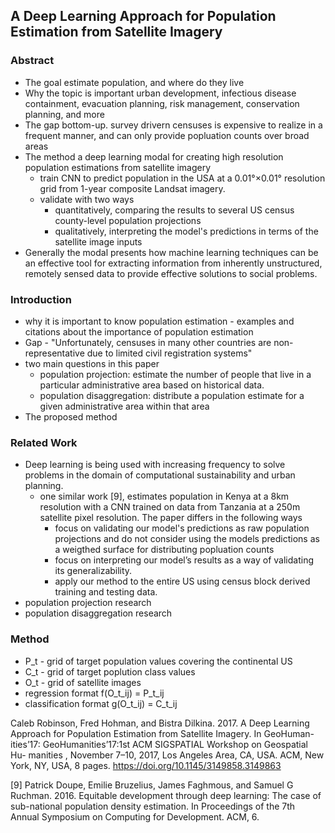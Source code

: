 ## A Deep Learning Approach for Population Estimation from Satellite Imagery
### Abstract
* The goal
  estimate population, and where do they live 
* Why the topic is important
  urban development, infectious disease containment, evacuation planning, risk management, conservation planning, and more
* The gap
  bottom-up. survey drivern censuses is expensive to realize in a frequent manner, and can only provide popluation counts over broad areas
* The method
  a deep learning modal for creating high resolution population estimations from satellite imagery 
  * train CNN to predict population in the USA at a 0.01°×0.01° resolution grid from 1-year composite Landsat imagery. 
  * validate with two ways
    * quantitatively, comparing the results to several US census county-level population projections
    * qualitatively, interpreting the model's predictions in terms of the satellite image inputs
* Generally
  the modal presents how machine learning techniques can be an effective tool for extracting information from inherently unstructured, remotely sensed data to provide effective solutions to social problems.

### Introduction
* why it is important to know population estimation - examples and citations about the importance of population estimation
* Gap - "Unfortunately, censuses in many other countries are non-representative due to limited civil registration systems"
* two main questions in this paper 
  * population projection: estimate the number of people that live in a particular administrative area based on historical data. 
  * population disaggregation: distribute a population estimate for a given administrative area within that area
* The proposed method

### Related Work
* Deep learning is being used with increasing frequency to solve problems in the domain of computational sustainability and urban planning. 
  * one similar work [9], estimates population in Kenya at a 8km resolution with a CNN trained on data from Tanzania at a 250m satellite pixel resolution. The paper differs in the following ways
    * focus on validating our model's predictions as raw population projections and do not consider using the models predictions as a weigthed surface for distributing popluation counts
    * focus on interpreting our model’s results as a way of validating its generalizability. 
    * apply our method to the entire US using census block derived training and testing data.
* population projection research 
* population disaggregation research

### Method
* P_t - grid of target population values covering the continental US
* C_t - grid of target poplution class values
* O_t - grid of satellite images
* regression format f(O_t_ij) = P_t_ij
* classification format g(O_t_ij) = C_t_ij








Caleb Robinson, Fred Hohman, and Bistra Dilkina. 2017. A Deep Learning Approach for Population Estimation from Satellite Imagery. In GeoHuman- ities’17: GeoHumanities’17:1st ACM SIGSPATIAL Workshop on Geospatial Hu- manities , November 7–10, 2017, Los Angeles Area, CA, USA. ACM, New York, NY, USA, 8 pages. https://doi.org/10.1145/3149858.3149863

[9] Patrick Doupe, Emilie Bruzelius, James Faghmous, and Samuel G Ruchman. 2016. Equitable development through deep learning: The case of sub-national population density estimation. In Proceedings of the 7th Annual Symposium on Computing for Development. ACM, 6.
